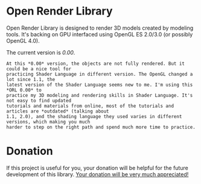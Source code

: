 # Open Render Library

Open Render Library is designed to render 3D models created by modeling tools. It's backing on GPU
interfaced using OpenGL ES 2.0/3.0 (or possibly OpenGL 4.0).

The current version is *0.00*.

    At this *0.00* version, the objects are not fully rendered. But it could be a nice tool for
    practicing Shader Language in different version. The OpenGL changed a lot since 1.1, the
    latest version of the Shader Language seems new to me. I'm using this *ORL 0.00* to
    practice my 3D modeling and rendering skills in Shader Language. It's not easy to find updated
    tutorials and materials from online, most of the tutorials and articles are *outdated* (talking about
    1.1, 2.0), and the shading language they used varies in different versions, which making you much
    harder to step on the right path and spend much more time to practice.

Donation
========

If this project is useful for you, your donation will be helpful for the future development
of this library. [Your donation will be very much appreciated!](http://duzy.info/projects/donate)
